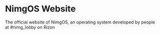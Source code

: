 # NimgOS Website
The official website of NimgOS, an operating system developed by people at #nimg_lobby on Rizon
